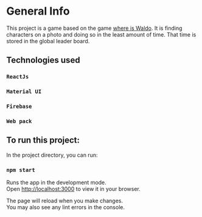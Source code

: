 # General Info

This project is a game based on the game 
[where is Waldo](https://waldo.fandom.com/wiki/Where%27s_Waldo%3F).
It is finding characters on a photo and doing so in the least amount of time. That time is stored in the global leader board.

## Technologies used
### `ReactJs`
### `Material UI`
### `Firebase`
### `Web pack`

## To run this project:

In the project directory, you can run:

### `npm start`

Runs the app in the development mode.\
Open [http://localhost:3000](http://localhost:3000) to view it in your browser.

The page will reload when you make changes.\
You may also see any lint errors in the console.
